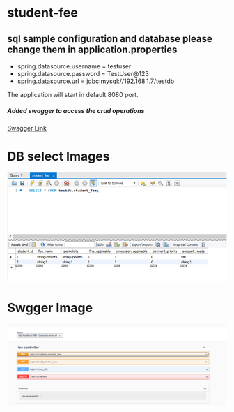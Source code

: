# student-fee

## sql sample configuration and database please change them in application.properties
- spring.datasource.username = testuser
- spring.datasource.password = TestUser@123
- spring.datasource.url = jdbc:mysql://192.168.1.7/testdb

The application will start in default 8080 port.

##### Added swagger to access the crud operations 
[Swagger Link](http://localhost:8080/swagger-ui.html)

# DB select Images
![](/images/DB%20select.PNG)

# Swgger Image
![](/images/Swagger.PNG)
